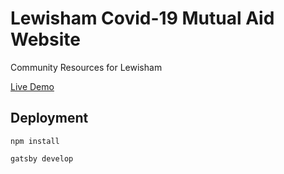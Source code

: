 # Lewisham Covid-19 Mutual Aid Website

Community Resources for Lewisham

[Live Demo](https://lewisham-mutual-aid.netlify.app/)

## Deployment

```
npm install
```

```
gatsby develop
```
